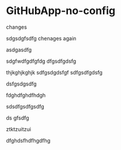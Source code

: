 # GitHubApp-no-config


changes

sdgsdgfsdfg
chenages again

asdgasdfg

sdgfwdfgdfgfdg
dfgsdfgdsfg

thjkghjkghjk
sdfgsdgdsfgf
sdfgsdfgdsfg


dsfgsdgsdfg

fdghdfghdfhdgh

sdsdfgsdfgsdfg


ds
gfsdfg

ztktzuitzui


dfghdsfhdfhgdfhg
